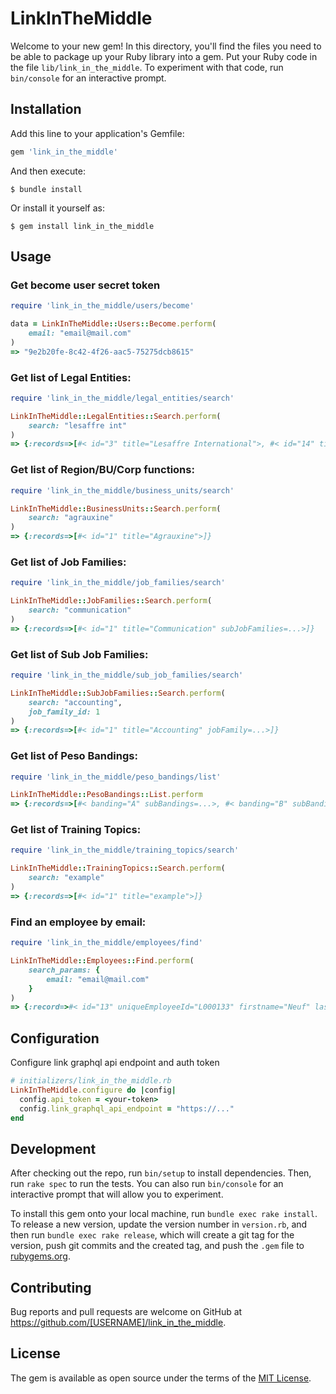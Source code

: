 # LinkInTheMiddle

Welcome to your new gem! In this directory, you'll find the files you need to be able to package up your Ruby library into a gem. Put your Ruby code in the file `lib/link_in_the_middle`. To experiment with that code, run `bin/console` for an interactive prompt.

## Installation

Add this line to your application's Gemfile:

```ruby
gem 'link_in_the_middle'
```

And then execute:

    $ bundle install

Or install it yourself as:

    $ gem install link_in_the_middle

## Usage
### Get become user secret token
```ruby
require 'link_in_the_middle/users/become'

data = LinkInTheMiddle::Users::Become.perform(
    email: "email@mail.com"
)
=> "9e2b20fe-8c42-4f26-aac5-75275dcb8615"
```


### Get list of Legal Entities:
```ruby
require 'link_in_the_middle/legal_entities/search'

LinkInTheMiddle::LegalEntities::Search.perform(
    search: "lesaffre int"
)
=> {:records=>[#< id="3" title="Lesaffre International">, #< id="14" title="Lesaffre International Corporation">]}
```

### Get list of Region/BU/Corp functions:
```ruby
require 'link_in_the_middle/business_units/search'

LinkInTheMiddle::BusinessUnits::Search.perform(
    search: "agrauxine"
)
=> {:records=>[#< id="1" title="Agrauxine">]}
```

### Get list of Job Families:
```ruby
require 'link_in_the_middle/job_families/search'

LinkInTheMiddle::JobFamilies::Search.perform(
    search: "communication"
)
=> {:records=>[#< id="1" title="Communication" subJobFamilies=...>]}
```

### Get list of Sub Job Families:
```ruby
require 'link_in_the_middle/sub_job_families/search'

LinkInTheMiddle::SubJobFamilies::Search.perform(
    search: "accounting",
    job_family_id: 1
)
=> {:records=>[#< id="1" title="Accounting" jobFamily=...>]}
```

### Get list of Peso Bandings:
```ruby
require 'link_in_the_middle/peso_bandings/list'

LinkInTheMiddle::PesoBandings::List.perform
=> {:records=>[#< banding="A" subBandings=...>, #< banding="B" subBandings=...>, #< banding="C" subBandings=...>, #< banding="D" subBandings=...>, #< banding="E" subBandings=...>]}
```

### Get list of Training Topics:
```ruby
require 'link_in_the_middle/training_topics/search'

LinkInTheMiddle::TrainingTopics::Search.perform(
    search: "example"
)
=> {:records=>[#< id="1" title="example">]}
```

### Find an employee by email:
```ruby
require 'link_in_the_middle/employees/find'

LinkInTheMiddle::Employees::Find.perform(
    search_params: {
        email: "email@mail.com"
    }
)
=> {:record=>#< id="13" uniqueEmployeeId="L000133" firstname="Neuf" lastname="Troisquarts" isManager=true isHrOrg=true email="email@mail.com">}
```
## Configuration

Configure link graphql api endpoint and auth token

```ruby
# initializers/link_in_the_middle.rb
LinkInTheMiddle.configure do |config|
  config.api_token = <your-token>
  config.link_graphql_api_endpoint = "https://..."
end
```
## Development

After checking out the repo, run `bin/setup` to install dependencies. Then, run `rake spec` to run the tests. You can also run `bin/console` for an interactive prompt that will allow you to experiment.

To install this gem onto your local machine, run `bundle exec rake install`. To release a new version, update the version number in `version.rb`, and then run `bundle exec rake release`, which will create a git tag for the version, push git commits and the created tag, and push the `.gem` file to [rubygems.org](https://rubygems.org).

## Contributing

Bug reports and pull requests are welcome on GitHub at https://github.com/[USERNAME]/link_in_the_middle.

## License

The gem is available as open source under the terms of the [MIT License](https://opensource.org/licenses/MIT).
